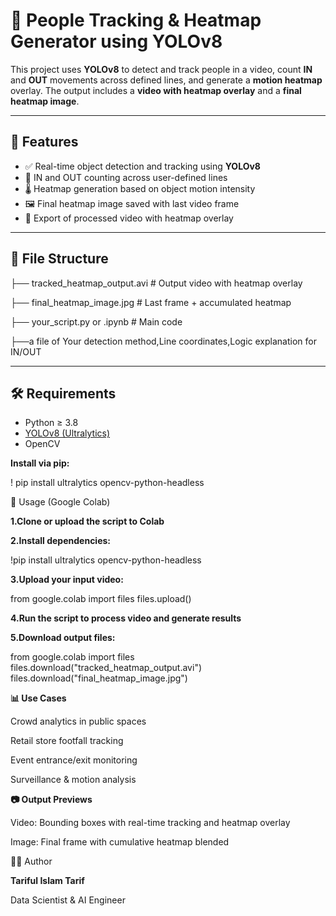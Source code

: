 # 🧠 **People Tracking & Heatmap Generator using YOLOv8**

This project uses **YOLOv8** to detect and track people in a video, count **IN** and **OUT** movements across defined lines, and generate a **motion heatmap** overlay. The output includes a **video with heatmap overlay** and a **final heatmap image**.

---

## 📌 **Features**

- ✅ Real-time object detection and tracking using **YOLOv8**
- 🎯 IN and OUT counting across user-defined lines
- 🌡️ Heatmap generation based on object motion intensity
- 🖼️ Final heatmap image saved with last video frame
- 🎥 Export of processed video with heatmap overlay

---

## 📁 **File Structure**

├── tracked_heatmap_output.avi # Output video with heatmap overlay

├── final_heatmap_image.jpg # Last frame + accumulated heatmap

├── your_script.py or .ipynb # Main code

├──a file of Your detection method,Line coordinates,Logic explanation for IN/OUT


---

## 🛠️ **Requirements**

- Python ≥ 3.8  
- [YOLOv8 (Ultralytics)](https://docs.ultralytics.com/)  
- OpenCV

**Install via pip:**

! pip install ultralytics opencv-python-headless



🚀 Usage (Google Colab)

**1.Clone or upload the script to Colab**

**2.Install dependencies:**

!pip install ultralytics opencv-python-headless

**3.Upload your input video:**

from google.colab import files
files.upload()

**4.Run the script to process video and generate results**

**5.Download output files:**

from google.colab import files
files.download("tracked_heatmap_output.avi")
files.download("final_heatmap_image.jpg")


**📊 Use Cases**

Crowd analytics in public spaces

Retail store footfall tracking

Event entrance/exit monitoring

Surveillance & motion analysis

**📷 Output Previews**

Video: Bounding boxes with real-time tracking and heatmap overlay

Image: Final frame with cumulative heatmap blended

🧑‍💻 Author

**Tariful Islam Tarif**

Data Scientist & AI Engineer









